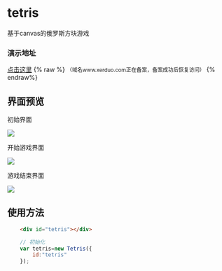 # tetris
基于canvas的俄罗斯方块游戏
### 演示地址
[点击这里](http://www.xerduo.com/)
{% raw %}
<span style="font-size:12px;">（域名www.xerduo.com正在备案，备案成功后恢复访问）</span>
{% endraw%}
## 界面预览
初始界面

![](http://onix7zh9h.bkt.clouddn.com/17-10-9/51229534.jpg)

开始游戏界面

![](http://onix7zh9h.bkt.clouddn.com/17-10-9/7084383.jpg)

游戏结束界面

![](http://onix7zh9h.bkt.clouddn.com/17-10-9/21856968.jpg)

## 使用方法
```html
    <div id="tetris"></div>
```
```javascript
    // 初始化
    var tetris=new Tetris({
        id:"tetris"
    });
```
